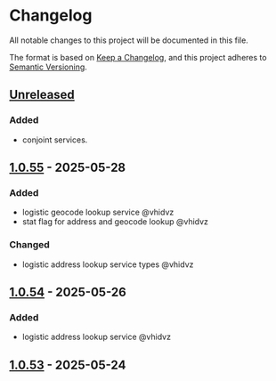 # Changelog

All notable changes to this project will be documented in this file.

The format is based on [Keep a Changelog](https://keepachangelog.com/en/1.1.0/),
and this project adheres to [Semantic Versioning](https://semver.org/spec/v2.0.0.html).

## [Unreleased]

### Added

- conjoint services.

## [1.0.55] - 2025-05-28

### Added

- logistic geocode lookup service @vhidvz
- stat flag for address and geocode lookup @vhidvz

### Changed

- logistic address lookup service types @vhidvz

## [1.0.54] - 2025-05-26

### Added

- logistic address lookup service @vhidvz

## [1.0.53] - 2025-05-24

### Added

- logistic services.

## [1.0.0] - 2024-01-01

### Added

- initial release 🎉​🎊​.

[unreleased]: https://github.com/wenex-org/platform-sdk/compare/1.0.55...HEAD
[1.0.55]: https://github.com/wenex-org/platform-sdk/compare/1.0.54...1.0.55
[1.0.54]: https://github.com/wenex-org/platform-sdk/compare/1.0.53...1.0.54
[1.0.53]: https://github.com/wenex-org/platform-sdk/compare/1.0.0...1.0.53
[1.0.0]: https://github.com/wenex-org/platform-sdk/releases/tag/1.0.0
